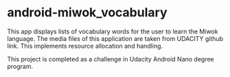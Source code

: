 # android-miwok_vocabulary

This app displays lists of vocabulary words for the user to learn the Miwok language.
The media files of this application are taken from UDACITY github link. 
This implements resource allocation and handling. 

This project is completed as a challenge in Udacity Android Nano degree program.
